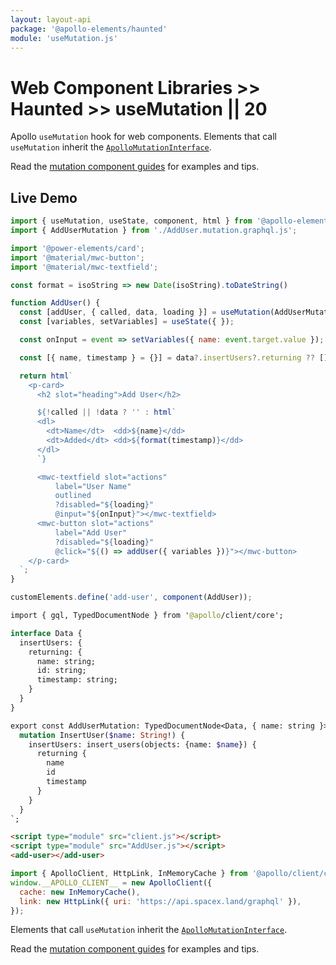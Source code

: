 ```yaml
---
layout: layout-api
package: '@apollo-elements/haunted'
module: 'useMutation.js'
---
```

# Web Component Libraries >> Haunted >> useMutation || 20

Apollo `useMutation` hook for web components. Elements that call `useMutation` inherit the [`ApolloMutationInterface`](/api/interfaces/mutation/).

Read the [mutation component guides](../../../../guides/usage/mutations/) for examples and tips.

## Live Demo

```js playground use-mutation AddUser.js
import { useMutation, useState, component, html } from '@apollo-elements/haunted';
import { AddUserMutation } from './AddUser.mutation.graphql.js';

import '@power-elements/card';
import '@material/mwc-button';
import '@material/mwc-textfield';

const format = isoString => new Date(isoString).toDateString()

function AddUser() {
  const [addUser, { called, data, loading }] = useMutation(AddUserMutation);
  const [variables, setVariables] = useState({ });

  const onInput = event => setVariables({ name: event.target.value });

  const [{ name, timestamp } = {}] = data?.insertUsers?.returning ?? [];

  return html`
    <p-card>
      <h2 slot="heading">Add User</h2>

      ${!called || !data ? '' : html`
      <dl>
        <dt>Name</dt>  <dd>${name}</dd>
        <dt>Added</dt> <dd>${format(timestamp)}</dd>
      </dl>
      `}

      <mwc-textfield slot="actions"
          label="User Name"
          outlined
          ?disabled="${loading}"
          @input="${onInput}"></mwc-textfield>
      <mwc-button slot="actions"
          label="Add User"
          ?disabled="${loading}"
          @click="${() => addUser({ variables })}"></mwc-button>
    </p-card>
  `;
}

customElements.define('add-user', component(AddUser));
```

```graphql playground-file use-mutation AddUser.mutation.graphql.js
import { gql, TypedDocumentNode } from '@apollo/client/core';

interface Data {
  insertUsers: {
    returning: {
      name: string;
      id: string;
      timestamp: string;
    }
  }
}

export const AddUserMutation: TypedDocumentNode<Data, { name: string }> = gql`
  mutation InsertUser($name: String!) {
    insertUsers: insert_users(objects: {name: $name}) {
      returning {
        name
        id
        timestamp
      }
    }
  }
`;
```

```html playground-file use-mutation index.html
<script type="module" src="client.js"></script>
<script type="module" src="AddUser.js"></script>
<add-user></add-user>
```

```js playground-file use-mutation client.js
import { ApolloClient, HttpLink, InMemoryCache } from '@apollo/client/core';
window.__APOLLO_CLIENT__ = new ApolloClient({
  cache: new InMemoryCache(),
  link: new HttpLink({ uri: 'https://api.spacex.land/graphql' }),
});
```
Elements that call `useMutation` inherit the [`ApolloMutationInterface`](/api/interfaces/query/).

Read the [mutation component guides](../../../../guides/usage/mutations/) for examples and tips.
